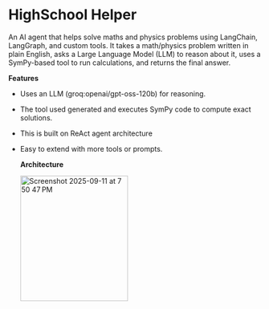 # HighSchool Helper

An AI agent that helps solve maths and physics problems using LangChain, LangGraph, and custom tools.
It takes a math/physics problem written in plain English, asks a Large Language Model (LLM) to reason about it, uses a SymPy-based tool to run calculations, and returns the final answer.


**Features**
- Uses an LLM (groq:openai/gpt-oss-120b) for reasoning.
- The tool used generated and executes SymPy code to compute exact solutions.
- This is built on ReAct agent architecture
- Easy to extend with more tools or prompts.

  **Architecture**

  <img width="214" height="250" alt="Screenshot 2025-09-11 at 7 50 47 PM" src="https://github.com/user-attachments/assets/917802ea-a341-4e9b-9ef5-02729bfa5a56" />
